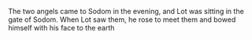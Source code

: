 The two angels came to Sodom in the evening, and Lot was sitting in the gate of Sodom. When Lot saw them, he rose to meet them and bowed himself with his face to the earth
